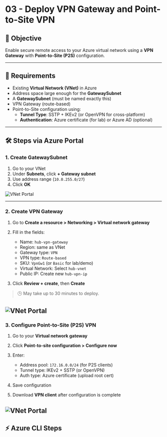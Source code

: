 # 03 - Deploy VPN Gateway and Point-to-Site VPN

## 🎯 Objective

Enable secure remote access to your Azure virtual network using a **VPN Gateway** with **Point-to-Site (P2S)** configuration.

---

## 🧭 Requirements

- Existing **Virtual Network (VNet)** in Azure
- Address space large enough for the **GatewaySubnet**
- A **GatewaySubnet** (must be named exactly this)
- VPN Gateway (route-based)
- Point-to-Site configuration using:
  - **Tunnel Type**: SSTP + IKEv2 (or OpenVPN for cross-platform)
  - **Authentication**: Azure certificate (for lab) or Azure AD (optional)

---

## 🛠️ Steps via Azure Portal

### 1. Create GatewaySubnet

1. Go to your VNet
2. Under **Subnets**, click **+ Gateway subnet**
3. Use address range (`10.0.255.0/27`)  
4. Click **OK**

![VNet Portal](../images/myVnet.png)

---

### 2. Create VPN Gateway

1. Go to **Create a resource > Networking > Virtual network gateway**
2. Fill in the fields:
   - Name: `hub-vpn-gateway`
   - Region: same as VNet
   - Gateway type: `VPN`
   - VPN type: `Route-based`
   - SKU: `VpnGw1` (or `Basic` for lab/demo)
   - Virtual Network: Select `hub-vnet`
   - Public IP: Create new `hub-vpn-ip`

3. Click **Review + create**, then **Create**

> 🕒 May take up to 30 minutes to deploy.

![VNet Portal](../images/myVnet.png)
---

### 3. Configure Point-to-Site (P2S) VPN

1. Go to your **Virtual network gateway**
2. Click **Point-to-site configuration > Configure now**
3. Enter:
   - Address pool: `172.16.0.0/24` (for P2S clients)
   - Tunnel type: IKEv2 + SSTP (or OpenVPN)
   - Auth type: Azure certificate (upload root cert)

4. Save configuration  
5. Download **VPN client** after configuration is complete

![VNet Portal](../images/myVnet.png)
---

## ⚡ Azure CLI Steps

